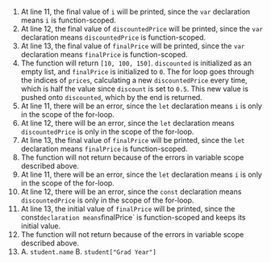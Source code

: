 1. At line 11, the final value of `i` will be printed, since the `var` declaration means `i` is function-scoped.
2. At line 12, the final value of `discountedPrice` will be printed, since the `var` declaration means `discountedPrice` is function-scoped.
3. At line 13, the final value of `finalPrice` will be printed, since the `var` declaration means `finalPrice` is function-scoped.
4. The function will return `[10, 100, 150]`. `discounted` is initialized as an empty list, and `finalPrice` is initialized to `0`. The for loop goes through the indices of `prices`, calculating a new `discountedPrice` every time, which is half the value since `discount` is set to `0.5`. This new value is pushed onto `discounted`, which by the end is returned.
5. At line 11, there will be an error, since the `let` declaration means `i` is only in the scope of the for-loop.
6. At line 12, there will be an error, since the `let` declaration means `discountedPrice` is only in the scope of the for-loop.
7. At line 13, the final value of `finalPrice` will be printed, since the `let` declaration means `finalPrice` is function-scoped.
8. The function will not return because of the errors in variable scope described above.
9. At line 11, there will be an error, since the `let` declaration means `i` is only in the scope of the for-loop.
10. At line 12, there will be an error, since the `const` declaration means `discountedPrice` is only in the scope of the for-loop.
11. At line 13, the initial value of `finalPrice` will be printed, since the <const>const` declaration means `finalPrice` is function-scoped and keeps its initial value.
12. The function will not return because of the errors in variable scope described above.
13.   
    A. `student.name`
    B. `student["Grad Year"]`
</ol>